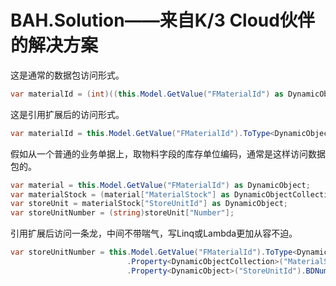 # BAH.Solution——来自K/3 Cloud伙伴的解决方案

这是通常的数据包访问形式。
```cs
var materialId = (int)((this.Model.GetValue("FMaterialId") as DynamicObject)["Id"]);
```


这是引用扩展后的访问形式。
```cs
var materialId = this.Model.GetValue("FMaterialId").ToType<DynamicObject>().PkId<int>();
```



假如从一个普通的业务单据上，取物料字段的库存单位编码，通常是这样访问数据包的。
```cs
var material = this.Model.GetValue("FMaterialId") as DynamicObject;
var materialStock = (material["MaterialStock"] as DynamicObjectCollection).FirstOrDefault();
var storeUnit = materialStock["StoreUnitId"] as DynamicObject;
var storeUnitNumber = (string)storeUnit["Number"];
```

引用扩展后访问一条龙，中间不带喘气，写Linq或Lambda更加从容不迫。
```cs
var storeUnitNumber = this.Model.GetValue("FMaterialId").ToType<DynamicObject>()
                          .Property<DynamicObjectCollection>("MaterialStock").FirstOrNullDefault()
                          .Property<DynamicObject>("StoreUnitId").BDNumber();
```